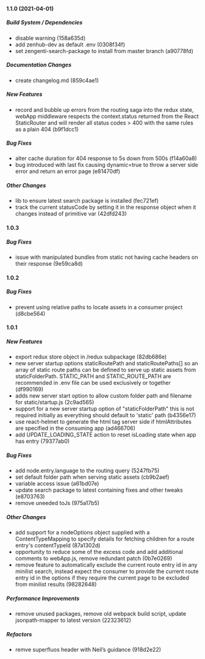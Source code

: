 #### 1.1.0 (2021-04-01)

##### Build System / Dependencies

- disable warning (158a635d)
- add zenhub-dev as default .env (0308f34f)
- set zengenti-search-package to install from master branch (a90778fd)

##### Documentation Changes

- create changelog.md (859c4ae1)

##### New Features

- record and bubble up errors from the routing saga into the redux state, webApp middleware respects the context.status returned from the React StaticRouter and will render all status codes > 400 with the same rules as a plain 404 (b9f1dcc1)

##### Bug Fixes

- alter cache duration for 404 response to 5s down from 500s (f14a60a8)
- bug introduced with last fix causing dynamic=true to throw a server side error and return an error page (e81470df)

##### Other Changes

- lib to ensure latest search package is installed (fec721ef)
- track the current statusCode by setting it in the response object when it changes instead of primitive var (42dfd243)

#### 1.0.3

##### Bug Fixes

- issue with manipulated bundles from static not having cache headers on their response (9e59ca8d)

#### 1.0.2

##### Bug Fixes

- prevent using relative paths to locate assets in a consumer project (d8cbe564)

#### 1.0.1

##### New Features

- export redux store object in /redux subpackage (82db686e)
- new server startup options staticRoutePath and staticRoutePaths[] so an array of static route paths can be defined to serve up static assets from staticFolderPath. STATIC_PATH and STATIC_ROUTE_PATH are recommended in .env file can be used exclusively or together (df990169)
- adds new server start option to allow custom folder path and filename for static/startup.js (2c9ad565)
- support for a new server startup option of "staticFolderPath" this is not required initially as everything should default to 'static' path (b4356e17)
- use react-helmet to generate the html tag server side if htmlAttributes are specified in the consuming app (ad466706)
- add UPDATE_LOADING_STATE action to reset isLoading state when app has entry (79377ab0)

##### Bug Fixes

- add node.entry.language to the routing query (5247fb75)
- set default folder path when serving static assets (cb9b2aef)
- variable access issue (a61bd07e)
- update search package to latest containing fixes and other tweaks (e8703763)
- remove uneeded toJs (975a17b5)

##### Other Changes

- add support for a nodeOptions object supplied with a ContentTypeMapping to specify details for fetching children for a route entry's contentTypeId (87a1302d)
- opportunity to reduce some of the excess code and add additional comments to webApp.js, remove redundant patch (0b7e0269)
- remove feature to automatically exclude the current route entry id in any minilist search, instead expect the consumer to provide the current route entry id in the options if they require the current page to be excluded from minilist results (98282648)

##### Performance Improvements

- remove unused packages, remove old webpack build script, update jsonpath-mapper to latest version (22323612)

##### Refactors

- remve superfluos header with Neil’s guidance (918d2e22)

